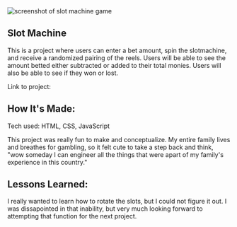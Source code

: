 <img src="slotfast.mov" alt="screenshot of slot machine game">

## Slot Machine
This is a project where users can enter a bet amount, spin the slotmachine, and receive a randomized pairing of the reels. Users will be able to see the amount betted either subtracted or added to their total monies. Users will also be able to see if they won or lost.

Link to project:

## How It's Made:
Tech used: HTML, CSS, JavaScript

This project was really fun to make and conceptualize. My entire family lives and breathes for gambling, so it felt cute to take a step back and think, "wow someday I can engineer all the things that were apart of my family's experience in this country." 

## Lessons Learned:
I really wanted to learn how to rotate the slots, but I could not figure it out. I was dissapointed in that inability, but very much looking forward to attempting that function for the next project. 
